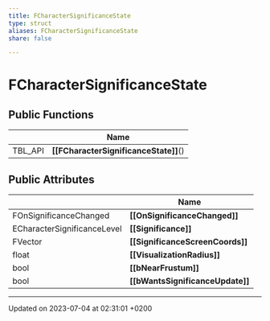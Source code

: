 ```yaml
---
title: FCharacterSignificanceState
type: struct
aliases: FCharacterSignificanceState
share: false

---
```


# FCharacterSignificanceState





## Public Functions

|                | Name           |
| -------------- | -------------- |
| TBL_API | **[[FCharacterSignificanceState]]**() |

## Public Attributes

|                | Name           |
| -------------- | -------------- |
| FOnSignificanceChanged | **[[OnSignificanceChanged]]**  |
| ECharacterSignificanceLevel | **[[Significance]]**  |
| FVector | **[[SignificanceScreenCoords]]**  |
| float | **[[VisualizationRadius]]**  |
| bool | **[[bNearFrustum]]**  |
| bool | **[[bWantsSignificanceUpdate]]**  |

-------------------------------

Updated on 2023-07-04 at 02:31:01 +0200